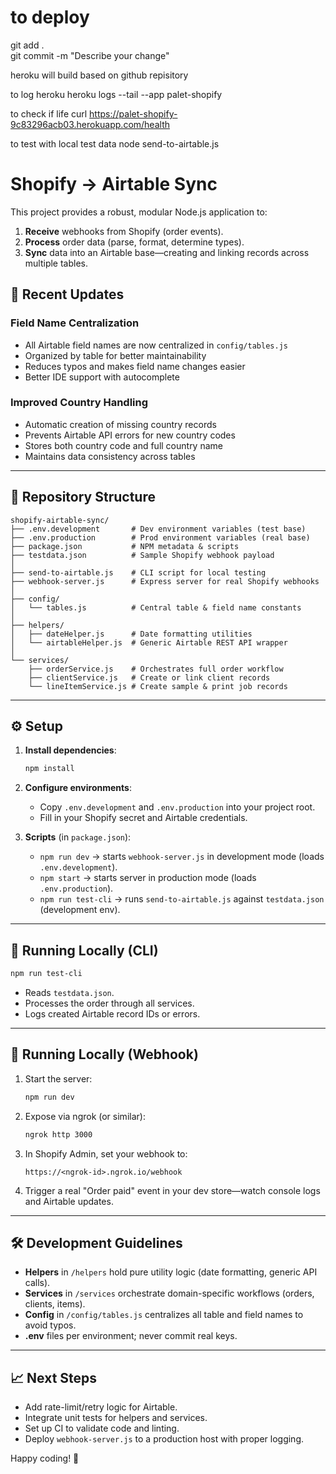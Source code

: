 # to deploy
git add .  
git commit -m "Describe your change"

heroku will build based on github repisitory

to log heroku
heroku logs --tail --app palet-shopify

to check if life
curl https://palet-shopify-9c83296acb03.herokuapp.com/health

to test with local test data
node send-to-airtable.js

# Shopify → Airtable Sync

This project provides a robust, modular Node.js application to:

1. **Receive** webhooks from Shopify (order events).
2. **Process** order data (parse, format, determine types).
3. **Sync** data into an Airtable base—creating and linking records across multiple tables.

## 🔄 Recent Updates

### Field Name Centralization
- All Airtable field names are now centralized in `config/tables.js`
- Organized by table for better maintainability
- Reduces typos and makes field name changes easier
- Better IDE support with autocomplete

### Improved Country Handling
- Automatic creation of missing country records
- Prevents Airtable API errors for new country codes
- Stores both country code and full country name
- Maintains data consistency across tables

---

## 📁 Repository Structure

```
shopify-airtable-sync/
├── .env.development       # Dev environment variables (test base)
├── .env.production        # Prod environment variables (real base)
├── package.json           # NPM metadata & scripts
├── testdata.json          # Sample Shopify webhook payload
│
├── send-to-airtable.js    # CLI script for local testing
├── webhook-server.js      # Express server for real Shopify webhooks
│
├── config/
│   └── tables.js          # Central table & field name constants
│
├── helpers/
│   ├── dateHelper.js      # Date formatting utilities
│   └── airtableHelper.js  # Generic Airtable REST API wrapper
│
└── services/
    ├── orderService.js    # Orchestrates full order workflow
    ├── clientService.js   # Create or link client records
    └── lineItemService.js # Create sample & print job records
```

---

## ⚙️ Setup

1. **Install dependencies**:

   ```bash
   npm install
   ```

2. **Configure environments**:

   * Copy `.env.development` and `.env.production` into your project root.
   * Fill in your Shopify secret and Airtable credentials.

3. **Scripts** (in `package.json`):

   * `npm run dev` → starts `webhook-server.js` in development mode (loads `.env.development`).
   * `npm start` → starts server in production mode (loads `.env.production`).
   * `npm run test-cli` → runs `send-to-airtable.js` against `testdata.json` (development env).

---

## 🚀 Running Locally (CLI)

```bash
npm run test-cli
```

* Reads `testdata.json`.
* Processes the order through all services.
* Logs created Airtable record IDs or errors.

---

## 🔨 Running Locally (Webhook)

1. Start the server:

   ```bash
   npm run dev
   ```
2. Expose via ngrok (or similar):

   ```bash
   ngrok http 3000
   ```
3. In Shopify Admin, set your webhook to:

   ```
   https://<ngrok-id>.ngrok.io/webhook
   ```
4. Trigger a real "Order paid" event in your dev store—watch console logs and Airtable updates.

---

## 🛠️ Development Guidelines

* **Helpers** in `/helpers` hold pure utility logic (date formatting, generic API calls).
* **Services** in `/services` orchestrate domain-specific workflows (orders, clients, items).
* **Config** in `/config/tables.js` centralizes all table and field names to avoid typos.
* **.env** files per environment; never commit real keys.

---

## 📈 Next Steps

* Add rate-limit/retry logic for Airtable.
* Integrate unit tests for helpers and services.
* Set up CI to validate code and linting.
* Deploy `webhook-server.js` to a production host with proper logging.

Happy coding! 🚀
